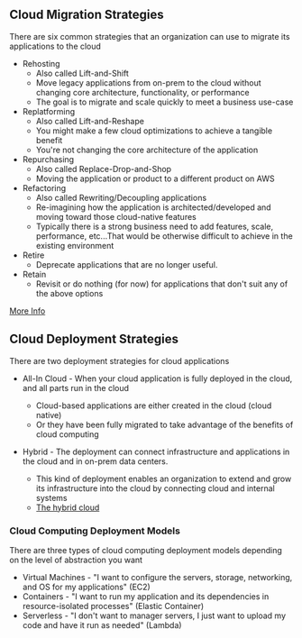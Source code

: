 ## Cloud Migration Strategies
There are six common strategies that an organization can use to migrate its applications to the cloud
 * Rehosting
    * Also called Lift-and-Shift
    * Move legacy applications from on-prem to the cloud without changing core architecture, functionality, or performance
    * The goal is to migrate and scale quickly to meet a business use-case  
 * Replatforming
    * Also called Lift-and-Reshape
    * You might make a few cloud optimizations to achieve a tangible benefit
    * You're not changing the core architecture of the application 
 * Repurchasing
    * Also called Replace-Drop-and-Shop
    * Moving the application or product to a different product on AWS
 * Refactoring
    * Also called Rewriting/Decoupling applications
    * Re-imagining how the application is architected/developed and moving toward those cloud-native features
    * Typically there is a strong business need to add features, scale, performance, etc...That would be otherwise difficult to achieve in the existing environment
 * Retire
    * Deprecate applications that are no longer useful.  
 * Retain
    * Revisit or do nothing (for now) for applications that don't suit any of the above options


[More Info](https://aws.amazon.com/blogs/enterprise-strategy/6-strategies-for-migrating-applications-to-the-cloud/)

## Cloud Deployment Strategies
There are two deployment strategies for cloud applications

* All-In Cloud - When your cloud application is fully deployed in the cloud, and all parts run in the cloud
   * Cloud-based applications are either created in the cloud (cloud native)
   * Or they have been fully migrated to take advantage of the benefits of cloud computing 

* Hybrid - The deployment can connect infrastructure and applications in the cloud and in on-prem data centers. 
   * This kind of deployment enables an organization to extend and grow its infrastructure into the cloud by connecting cloud and internal systems
   * [The hybrid cloud](https://aws.amazon.com/hybrid/)

### Cloud Computing Deployment Models
There are three types of cloud computing deployment models depending on the level of abstraction you want
* Virtual Machines - "I want to configure the servers, storage, networking, and OS for my applications" (EC2)
* Containers - "I want to run my application and its dependencies in resource-isolated processes" (Elastic Container)
* Serverless - "I don't want to manager servers, I just want to upload my code and have it run as needed" (Lambda)

















